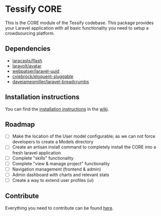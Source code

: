 # Tessify CORE

This is the CORE module of the Tessify codebase. This package provides your Laravel application with all basic functionality you need to setup a crowdsourcing platform.

## Dependencies

- [laracasts/flash](https://github.com/laracasts/flash)
- [laravolt/avatar](https://github.com/laravolt/avatar)
- [webpatser/laravel-uuid](https://github.com/webpatser/laravel-uuid)
- [cviebrock/eloquent-sluggable](https://github.com/cviebrock/eloquent-sluggable)
- [davejamesmiller/laravel-breadcrumbs](https://github.com/davejamesmiller/laravel-breadcrumbs)

## Installation instructions

You can find the [installation instructions](https://github.com/tessify-org/CORE/wiki#installation-instructions) in the [wiki](https://github.com/tessify-org/CORE/wiki).

## Roadmap

- [ ] Make the location of the User model configurable; as we can not force developers to create a Models directory
- [ ] Create an artisan install command to completely install the CORE into a fresh laravel application
- [ ] Complete "skills" functionality
- [ ] Complete "view & manage project" functionality
- [ ] Navigation management (frontend & admin)
- [ ] Admin dashboard with charts and relevant stats
- [ ] Create a way to extend user profiles (ui)

## Contribute
Everything you need to contribute can be found [here](https://github.com/tessify-org/CORE/blob/master/CONTRIBUTE.md).
